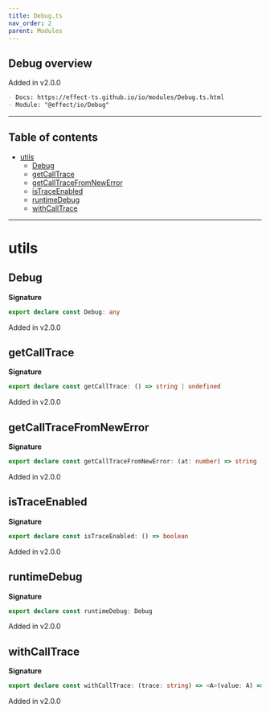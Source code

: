 ```yaml
---
title: Debug.ts
nav_order: 2
parent: Modules
---
```


## Debug overview

Added in v2.0.0

```md
- Docs: https://effect-ts.github.io/io/modules/Debug.ts.html
- Module: "@effect/io/Debug"
```

---

<h2 class="text-delta">Table of contents</h2>

- [utils](#utils)
  - [Debug](#debug)
  - [getCallTrace](#getcalltrace)
  - [getCallTraceFromNewError](#getcalltracefromnewerror)
  - [isTraceEnabled](#istraceenabled)
  - [runtimeDebug](#runtimedebug)
  - [withCallTrace](#withcalltrace)

---

# utils

## Debug

**Signature**

```ts
export declare const Debug: any
```

Added in v2.0.0

## getCallTrace

**Signature**

```ts
export declare const getCallTrace: () => string | undefined
```

Added in v2.0.0

## getCallTraceFromNewError

**Signature**

```ts
export declare const getCallTraceFromNewError: (at: number) => string | undefined
```

Added in v2.0.0

## isTraceEnabled

**Signature**

```ts
export declare const isTraceEnabled: () => boolean
```

Added in v2.0.0

## runtimeDebug

**Signature**

```ts
export declare const runtimeDebug: Debug
```

Added in v2.0.0

## withCallTrace

**Signature**

```ts
export declare const withCallTrace: (trace: string) => <A>(value: A) => A
```

Added in v2.0.0
